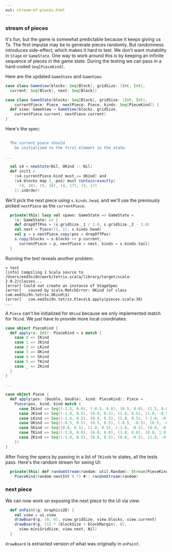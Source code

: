 ```yaml
---
out: stream-of-pieces.html
---
```


### stream of pieces

It's fun, but the game is somewhat predictable because it keeps giving us Ts. The first impulse may be to generate pieces randomly. But randomness introduces side-effect, which makes it hard to test. We don't want mutability in `Stage` or `GameState`. One way to work around this is by keeping an infinite sequence of pieces in the game state. During the testing we can pass in a hard-coded `Seq[PieceKind]`.

Here are the updated `GameState` and `GameView`:

```scala
case class GameView(blocks: Seq[Block], gridSize: (Int, Int),
  current: Seq[Block], next: Seq[Block])

case class GameState(blocks: Seq[Block], gridSize: (Int, Int),
    currentPiece: Piece, nextPiece: Piece, kinds: Seq[PieceKind]) {
  def view: GameView = GameView(blocks, gridSize,
    currentPiece.current, nextPiece.current)
}
```

Here's the spec:

```scala
                                                                              s2"""
  The current piece should
    be initialized to the first element in the state.                         \$init1
                                                                              """
...

  val s4 = newState(Nil, OKind :: Nil)
  def init1 =
    (s4.currentPiece.kind must_== OKind) and
    (s4.blocks map {_.pos} must contain(exactly(
      (4, 18), (5, 18), (4, 17), (5, 17)
    )).inOrder)
```

We'll pick the next piece using `s.kinds.head`, and we'll use the previously picked `nextPiece` as the `currentPiece`.

```scala
  private[this] lazy val spawn: GameState => GameState =
    (s: GameState) => {
    def dropOffPos = (s.gridSize._1 / 2.0, s.gridSize._2 - 3.0)
    val next = Piece((2, 1), s.kinds.head)
    val p = s.nextPiece.copy(pos = dropOffPos)
    s.copy(blocks = s.blocks ++ p.current,
      currentPiece = p, nextPiece = next, kinds = s.kinds.tail)
  }
```

Running the test reveals another problem:

```
> test
[info] Compiling 1 Scala source to /Users/eed3si9n/work/tetrix.scala/library/target/scala-2.9.2/classes...
[error] Could not create an instance of StageSpec
[error]   caused by scala.MatchError: OKind (of class com.eed3si9n.tetrix.OKind\$)
[error]   com.eed3si9n.tetrix.Piece\$.apply(pieces.scala:38)
...
```

A `Piece` can't be initialized for `OKind` because we only implemented match for `TKind`. We just have to provide more local coordinates:

```scala
case object PieceKind {
  def apply(x: Int): PieceKind = x match {
    case 0 => IKind
    case 1 => JKind
    case 2 => LKind
    case 3 => OKind
    case 4 => SKind
    case 5 => TKind
    case _ => ZKind
  } 
}

...

case object Piece {
  def apply(pos: (Double, Double), kind: PieceKind): Piece =
    Piece(pos, kind, kind match {
      case IKind => Seq((-1.5, 0.0), (-0.5, 0.0), (0.5, 0.0), (1.5, 0.0))      
      case JKind => Seq((-1.0, 0.5), (0.0, 0.5), (1.0, 0.5), (1.0, -0.5))
      case LKind => Seq((-1.0, 0.5), (0.0, 0.5), (1.0, 0.5), (-1.0, -0.5))
      case OKind => Seq((-0.5, 0.5), (0.5, 0.5), (-0.5, -0.5), (0.5, -0.5))
      case SKind => Seq((0.0, 0.5), (1.0, 0.5), (-1.0, -0.5), (0.0, -0.5))
      case TKind => Seq((-1.0, 0.0), (0.0, 0.0), (1.0, 0.0), (0.0, 1.0))
      case ZKind => Seq((-1.0, 0.5), (0.0, 0.5), (0.0, -0.5), (1.0, -0.5))
    })
}
```

After fixing the specs by passing in a list of `TKind`s to states, all the tests pass. Here's the random stream for swing UI:

```scala
  private[this] def randomStream(random: util.Random): Stream[PieceKind] =
    PieceKind(random.nextInt % 7) #:: randomStream(random)
```

### next piece

We can now work on exposing the next piece to the UI via view.

```scala
  def onPaint(g: Graphics2D) {
    val view = ui.view
    drawBoard(g, (0, 0), view.gridSize, view.blocks, view.current)
    drawBoard(g, (12 * (blockSize + blockMargin), 0),
      view.miniGridSize, view.next, Nil) 
  }
```

`drawBoard` is extracted version of what was originally in `onPaint`.
